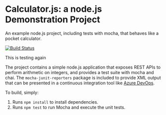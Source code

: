 Calculator.js: a node.js Demonstration Project
==============================================
An example node.js project, including tests with mocha, that behaves like
a pocket calculator.

[![Build Status](https://dev.azure.com/wesleywlrnazr400/Integrating%20External%20Source%20Control%20with%20Azure%20Pipelines/_apis/build/status/wesleyw-lrn-azr400.calculator?branchName=master)](https://dev.azure.com/wesleywlrnazr400/Integrating%20External%20Source%20Control%20with%20Azure%20Pipelines/_build/latest?definitionId=9&branchName=master)

This is testing again

The project contains a simple node.js application that exposes REST APIs
to perform arithmetic on integers, and provides a test suite with mocha
and chai.  The `mocha-junit-reporters` package is included to provide XML
output that can be presented in a continuous integration tool like
[Azure DevOps](https://azure.com/devops).

To build, simply:

1. Runs `npm install` to install dependencies.
2. Runs `npm test` to run Mocha and execute the unit tests.

